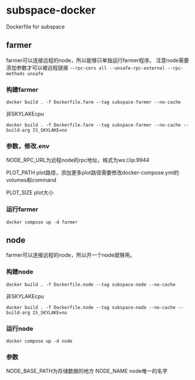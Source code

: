 # subspace-docker
Dockerfile for subspace

## farmer

farmer可以连接远程的node，所以能够只单独运行farmer程序。
注意node需要添加参数才可以被远程链接
`--rpc-cors all --unsafe-rpc-external --rpc-methods unsafe`

### 构建farmer

`docker build . -f Dockerfile.farm --tag subspace-farmer --no-cache`

非SKYLAKEcpu

`docker build . -f Dockerfile.farm --tag subspace-farmer --no-cache --build-arg IS_SKYLAKE=no`

### 参数，修改.env
NODE_RPC_URL为远程node的rpc地址，格式为ws://ip:9944

PLOT_PATH plot路径，添加更多plot路径需要修改docker-compose.yml的volumes和command

PLOT_SIZE plot大小

### 运行farmer

`docker compose up -d farmer`


## node

farmer可以连接远程的node，所以开一个node就够用。

### 构建node

`docker build . -f Dockerfile.node --tag subspace-node --no-cache`

非SKYLAKEcpu

`docker build . -f Dockerfile.node --tag subspace-node --no-cache --build-arg IS_SKYLAKE=no`

### 运行node

`docker compose up -d node`

### 参数
NODE_BASE_PATH为存储数据的地方
NODE_NAME node唯一的名字
